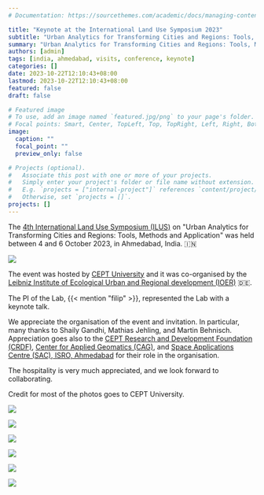 ```yaml
---
# Documentation: https://sourcethemes.com/academic/docs/managing-content/

title: "Keynote at the International Land Use Symposium 2023"
subtitle: "Urban Analytics for Transforming Cities and Regions: Tools, Methods and Applications."
summary: "Urban Analytics for Transforming Cities and Regions: Tools, Methods and Applications."
authors: [admin]
tags: [india, ahmedabad, visits, conference, keynote]
categories: []
date: 2023-10-22T12:10:43+08:00
lastmod: 2023-10-22T12:10:43+08:00
featured: false
draft: false

# Featured image
# To use, add an image named `featured.jpg/png` to your page's folder.
# Focal points: Smart, Center, TopLeft, Top, TopRight, Left, Right, BottomLeft, Bottom, BottomRight.
image:
  caption: ""
  focal_point: ""
  preview_only: false

# Projects (optional).
#   Associate this post with one or more of your projects.
#   Simply enter your project's folder or file name without extension.
#   E.g. `projects = ["internal-project"]` references `content/project/deep-learning/index.md`.
#   Otherwise, set `projects = []`.
projects: []
---
```


The [4th International Land Use Symposium (ILUS)](https://ilus2023.ioer.info/) on "Urban Analytics for Transforming Cities and Regions: Tools, Methods and Application" was held between 4 and 6 October 2023, in Ahmedabad, India. 🇮🇳

![](0.jpg)

The event was hosted by [CEPT University](https://cept.ac.in/) and it was co-organised by the [Leibniz Institute of Ecological Urban and Regional development (IOER)](https://www.ioer.de/en) 🇩🇪.

The PI of the Lab, {{< mention "filip" >}}, represented the Lab with a keynote talk.

We appreciate the organisation of the event and invitation.
In particular, many thanks to Shaily Gandhi, Mathias Jehling, and Martin Behnisch.
Appreciation goes also to the [CEPT Research and Development Foundation (CRDF)](https://crdf.org.in/), [Center for Applied Geomatics (CAG)](https://crdf.org.in/center/center-for-applied-geomatics), and [Space Applications Centre (SAC), ISRO, Ahmedabad](https://www.sac.gov.in/Vyom/overview) for their role in the organisation.

The hospitality is very much appreciated, and we look forward to collaborating.

Credit for most of the photos goes to CEPT University. 


![](1.jpg)

![](2.jpg)

![](3.jpg)

![](4.jpg)

![](5.jpg)

![](6.jpg)




